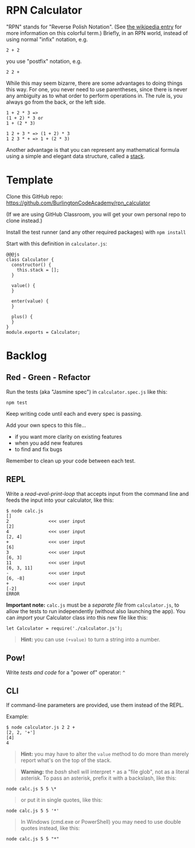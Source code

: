 # RPN Calculator

"RPN" stands for "Reverse Polish Notation". (See [the wikipedia entry](http://en.wikipedia.org/wiki/Reverse_Polish_notation) for more information on this colorful term.) Briefly, in an RPN world, instead of using normal "infix" notation, e.g.

    2 + 2
    
you use "postfix" notation, e.g.

    2 2 +

While this may seem bizarre, there are some advantages to doing things this way. For one, you never need to use parentheses, since there is never any ambiguity as to what order to perform operations in. The rule is, you always go from the back, or the left side.

    1 + 2 * 3 =>
    (1 + 2) * 3 or
    1 + (2 * 3)

    1 2 + 3 * => (1 + 2) * 3
    1 2 3 * + => 1 + (2 * 3)

Another advantage is that you can represent any mathematical formula using a simple and elegant data structure, called a [stack](http://en.wikipedia.org/wiki/Stack_(data_structure)).

# Template

Clone this GitHub repo: https://github.com/BurlingtonCodeAcademy/rpn_calculator

(If we are using GitHub Classroom, you will get your own personal repo to clone instead.)

Install the test runner (and any other required packages) with `npm install`

Start with this definition in `calculator.js`:

```
@@@js
class Calculator {
  constructor() {
    this.stack = [];
  }

  value() {
  }
		
  enter(value) {
  }

  plus() {
  }
}
module.exports = Calculator;
```

# Backlog

<!--BOX-->

## Red - Green - Refactor

Run the tests (aka "Jasmine spec") in `calculator.spec.js` like this:

    npm test

Keep writing code until each and every spec is passing. 

Add your own specs to this file...

  * if you want more clarity on existing features
  * when you add new features
  * to find and fix bugs

Remember to clean up your code between each test.

<!--/BOX-->

<!--BOX-->

## REPL

Write a *read-eval-print-loop* that accepts input from the command line and feeds the input into your calculator, like this:

```
$ node calc.js
[]
2               <<< user input
[2]
4               <<< user input
[2, 4]
+               <<< user input
[6]
3               <<< user input
[6, 3]
11              <<< user input
[6, 3, 11]
-               <<< user input
[6, -8]
+               <<< user input
[-2]
ERROR
```

**Important note:** `calc.js` must be a *separate file* from `calculator.js`, to allow the tests to run independently (without also launching the app). You can *import* your Calculator class into this new file like this:

    let Calculator = require('./calculator.js');

> **Hint:** you can use `(+value)` to turn a string into a number.

<!--/BOX-->


<!--BOX-->

## Pow!

Write *tests and code* for a "power of" operator: `^`

<!--/BOX-->

<!--BOX-->

## CLI

If command-line parameters are provided, use them instead of the REPL.

Example:

```
$ node calculator.js 2 2 +
[2, 2, '+']
[4]
4
```  

> **Hint:** you may have to alter the `value` method to do more than merely report what's on the top of the stack. 

> **Warning:** the *bash* shell will interpret `*` as a "file glob", not as a literal asterisk. To pass an asterisk, prefix it with a backslash, like this:

    node calc.js 5 5 \* 
    
> or put it in single quotes, like this:

    node calc.js 5 5 '*' 
  
> In Windows (cmd.exe or PowerShell) you may need to use double quotes instead, like this:

    node calc.js 5 5 "*"

<!--/BOX-->

